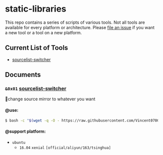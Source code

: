 # static-libraries

This repo contains a series of scripts of various tools. Not all tools are
available for every platform or architecture.  Please [file an issue][1]
if you want a new tool or a tool on a new platform.

## Current List of Tools

- [sourcelist-switcher](#doc-sourcelist-switcher)


## Documents

### `&0x01` <span id="doc-sourcelist-switcher"><u>sourcelist-switcher</u></span>

change source mirror to whatever you want


#### @use:

```bash
$ bash -c "$(wget -q -O - https://raw.githubusercontent.com/Vincent0700/static-libraries/master/source/sourcelist-switcher/sourcelist-switcher.sh)"
```

#### @support platform:

- `ubuntu` 
  - `16.04` `xenial` `[official/aliyun/163/tsinghua]`


[1]: https://github.com/Vincent0700/static-libraries/issues/new